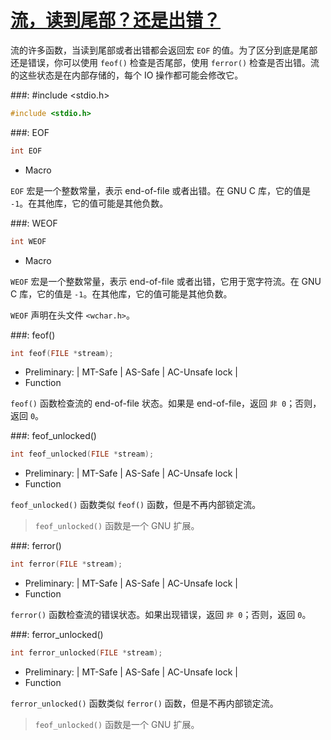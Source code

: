 # [流，读到尾部？还是出错？](https://www.gnu.org/software/libc/manual/html_node/EOF-and-Errors.html#EOF-and-Errors)

流的许多函数，当读到尾部或者出错都会返回宏 `EOF` 的值。为了区分到底是尾部还是错误，你可以使用 `feof()` 检查是否尾部，使用 `ferror()` 检查是否出错。流的这些状态是在内部存储的，每个 IO 操作都可能会修改它。



###: #include &lt;stdio.h&gt;

```c
#include <stdio.h>
```

###: EOF

```c
int EOF
```

* Macro

`EOF` 宏是一个整数常量，表示 end-of-file 或者出错。在 GNU C 库，它的值是 `-1`。在其他库，它的值可能是其他负数。

###: WEOF

```c
int WEOF
```

* Macro

`WEOF` 宏是一个整数常量，表示 end-of-file 或者出错，它用于宽字符流。在 GNU C 库，它的值是 `-1`。在其他库，它的值可能是其他负数。

`WEOF` 声明在头文件 `<wchar.h>`。

###: feof()

```c
int feof(FILE *stream);
```

* Preliminary: | MT-Safe | AS-Safe | AC-Unsafe lock |
* Function

`feof()` 函数检查流的 end-of-file 状态。如果是 end-of-file，返回 `非 0`；否则，返回 `0`。

###: feof_unlocked()

```c
int feof_unlocked(FILE *stream);
```

* Preliminary: | MT-Safe | AS-Safe | AC-Unsafe lock |
* Function

`feof_unlocked()` 函数类似 `feof()` 函数，但是不再内部锁定流。

> `feof_unlocked()` 函数是一个 GNU 扩展。

###: ferror()

```c
int ferror(FILE *stream);
```

* Preliminary: | MT-Safe | AS-Safe | AC-Unsafe lock |
* Function

`ferror()` 函数检查流的错误状态。如果出现错误，返回 `非 0`；否则，返回 `0`。

###: ferror_unlocked()

```c
int ferror_unlocked(FILE *stream);
```

* Preliminary: | MT-Safe | AS-Safe | AC-Unsafe lock |
* Function

`ferror_unlocked()` 函数类似 `ferror()` 函数，但是不再内部锁定流。

> `feof_unlocked()` 函数是一个 GNU 扩展。


